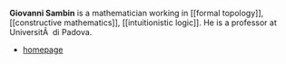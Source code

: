 __Giovanni Sambin__ is a mathematician working in [[formal topology]], [[constructive mathematics]], [[intuitionistic logic]]. He is a professor at UniversitÃ  di Padova.

* [homepage](http://www.math.unipd.it/~sambin)